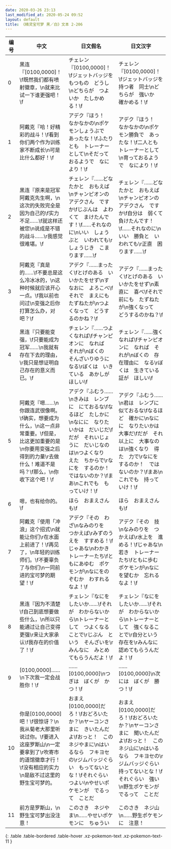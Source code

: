```yaml
---
date: 2020-03-26 23:13
last_modified_at: 2020-05-24 09:52
layout: default
title: 《精灵宝可梦 黑／白》文本 2-206
---
```

| 编号 | 中文 | 日文假名 | 日文汉字 |
| ---- | ---- | ---- | --- |
| 0 | 黑连『[0100,0000]！\f既然我们都有喷射徽章，\n就来比试一下谁更强吧！\f | チェレン『[0100,0000]！\fジェットバッジを　もつもの　どうし\nどちらが　つよいか　たしかめる！\f | チェレン『[0100,0000]！\fジェットバッジを　持つ者　同士\nどちらが　強いか　確かめる！\f |
| 1 | 阿戴克『哈！好精彩的战斗！\f看到你们两个作为训练家不断成长\n可是比什么都好！\f | アデク『ほう！　なかなかの\nポケモンしょうぶで　あったな！\fふたりとも　トレーナーとして\nそだっておるようで　なにより！\f | アデク『ほう！　なかなかの\nポケモン勝負で　あったな！\f二人とも　トレーナーとして\n育っておるようで　なにより！\f |
| 2 | 黑连『原来是冠军阿戴克先生啊，\n这次的失败完全是因为自己的\f实力不足……\f就这样还被您\n说成是不错的战斗……\r我感觉很难堪。\f | チェレン『……どなたかと　おもえば\nチャンピオンの　アデクさん　ですか\fじぶんは　よわくて　まけたんです！\f……それなのに\nいい　しょうぶと　いわれても\rしょうじき　こまります……\f | チェレン『……どなたかと　おもえば\nチャンピオンの　アデクさん　ですか\f自分は　弱くて　負けたんです！\f……それなのに\nいい　勝負と　いわれても\r正直　困ります……\f |
| 3 | 阿戴克『真是的……\f不要总是这么冷冰冰的，\n这种时候就应该开心一点。\f我以前也问过\n变强之后你打算怎么办，对吧？\f | アデク『……まったく\fとげのある　いいかたをせず\nすなおに　よろこべ\fそれで　まえにも　たずねたが\nつよくなって　どうするのかね？\f | アデク『……まったく\fとげのある　いいかたをせず\n素直に　喜べ\fそれで　前にも　たずねたが\n強くなって　どうするのかね？\f |
| 4 | 黑连『只要能变强，\f只要能成为冠军……\n我就有存在下去的理由，\r我只是想证明自己存在的意义而已。\f | チェレン『……つよくなれば\fチャンピオンに　なれば　それが\nぼくの　そんざいりゆうに　なる\rぼくは　いきている　あかしが　ほしい\f | チェレン『……強くなれば\fチャンピオンに　なれば　それが\nぼくの　存在理由に　なる\rぼくは　生きている　証が　ほしい\f |
| 5 | 阿戴克『嗯……\n你跟连武很像啊。\f确实，想要成为什么，\n这一点非常重要。\f但是，比这更加重要的是\n你要用变强之后得到的力量\r去做什么！难道不是吗？\f那么，\n你收下这个吧！\f | アデク『ふむう……\nきみは　レンブに　にておるな\fなるほど　たしかに\nなにに　なりたいかは　だいじだ\fだが　それいじょうに　だいじなのは\nつよくなり　えた　ちからで\rなにを　するのか！　ではないのか？\fまあ\nこれでも　もっていけ！\f | アデク『ふむう……\n君は　レンブに　似ておるな\fなるほど　確かに\nなにに　なりたいかは　大事だ\fだが　それ以上に　大事なのは\n強くなり　得た　力で\rなにを　するのか！　ではないのか？\fまあ\nこれでも　持っていけ！\f |
| 6 | 嗯，也有给你的。\f | ほら　おまえさんも\f | ほら　おまえさんも\f |
| 7 | 阿戴克『使用「冲浪」这个招式\n就能让你们\r在水面上前进了！\f再见了，\n年轻的训练师们。\f不要辜负了与你们\n一同前进的宝可梦的期望！\f | アデク『その　わざ\nなみのりを　つかえば\rみずのうえを　すすめる！\fじゃあな\nわかき　トレーナーたち\fともにあゆむ　ポケモンが\nなにをのぞむか　わすれるなよ！\f | アデク『その　技\nなみのりを　つかえば\r水上を　進める！\fじゃあな\n若き　トレーナーたち\fともに歩む　ポケモンが\nなにを望むか　忘れるなよ！\f |
| 8 | 黑连『因为不清楚\f自己到底想要做些什么，\n所以只能通过让自己变得更强\r来让大家承认\f我存在的价值了！\f | チェレン『なにを　したいか……\fそれが　わからないから\nトレーナーとして　つよくなることで\rじぶん　という　そんざいを\rみんなに　みとめてもらうんだよ！\f | チェレン『なにを　したいか……\fそれが　わからないから\nトレーナーとして　強くなることで\r自分という　存在を\rみんなに　認めてもらうんだよ！\f |
| 9 | [0100,0000]……\n下次我一定会战胜你！\f | ……[0100,0000]\nつぎは　ぼくが　かつ！\f | ……[0100,0000]\n次には　ぼくが　勝つ！\f |
| 10 | 你是[0100,0000]吧！\f很惊讶？\n我从菊老大那里听说过你。\f要进入这座罗斯山\n一定要拿到了\r吹寄市的道馆徽章才行！\f没有相应的实力\n是敌不过这里的野生宝可梦的。 | おまえ　[0100,0000]だろ！\fおどろいたか？\nヤーコンさまに　きいたんだよ\fおっと！　この　ネジやまに\nはいるなら　フキヨセの\rジムバッジぐらい　もってないとな！\fそれぐらい　つよい\nやせいポケモンが　でるって　ことだ | おまえ　[0100,0000]だろ！\fおどろいたか？\nヤーコンさまに　聞いたんだよ\fおっと！　この　ネジ山に\nはいるなら　フキヨセの\rジムバッジぐらい　持ってないとな！\fそれぐらい　強い\n野生ポケモンが　でるって　ことだ |
| 11 | 前方是罗斯山，\n野生宝可梦出没注意！ | このさき　ネジやま\n……やせいポケモンに　ちゅうい | このさき　ネジ山\n……野生ポケモンに　注意！ |
{: .table .table-bordered .table-hover .xz-pokemon-text .xz-pokemon-text-11 }